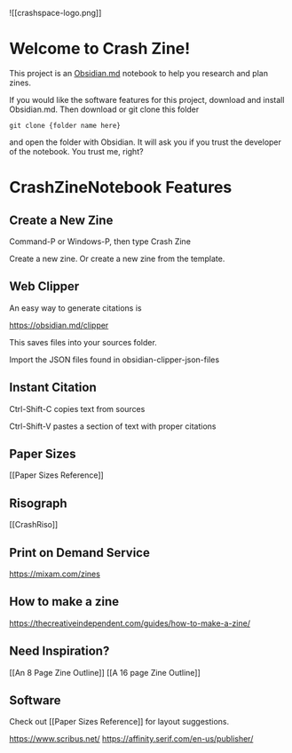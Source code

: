 ![[crashspace-logo.png]]

# Welcome to Crash Zine!

This project is an [Obsidian.md](https://obsidian.md) notebook to help you research and plan zines. 

If you would like the software features for this project, download and install Obsidian.md. Then download or git clone this folder 

`git clone {folder name here}`

and open the folder with Obsidian. It will ask you if you trust the developer of the notebook. You trust me, right? 


# CrashZineNotebook Features
## Create a New Zine

Command-P or Windows-P, then type Crash Zine

Create a new zine. Or create a new zine from the template.
## Web Clipper

An easy way to generate citations is

https://obsidian.md/clipper

This saves files into your sources folder. 

Import the JSON files found in obsidian-clipper-json-files

## Instant Citation



Ctrl-Shift-C copies text from sources

Ctrl-Shift-V pastes a section of text with proper citations

## Paper Sizes

[[Paper Sizes Reference]]

## Risograph

[[CrashRiso]]

## Print on Demand Service

https://mixam.com/zines

## How to make a zine
https://thecreativeindependent.com/guides/how-to-make-a-zine/

## Need Inspiration?

[[An 8 Page Zine Outline]]
[[A 16 page Zine Outline]]

## Software

Check out [[Paper Sizes Reference]] for layout suggestions.

https://www.scribus.net/
https://affinity.serif.com/en-us/publisher/
